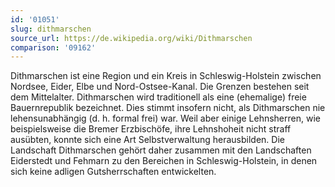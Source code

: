 ```yaml
---
id: '01051'
slug: dithmarschen
source_url: https://de.wikipedia.org/wiki/Dithmarschen
comparison: '09162'
---
```


Dithmarschen ist eine Region und ein Kreis in Schleswig-Holstein zwischen Nordsee, Eider, Elbe und Nord-Ostsee-Kanal. Die Grenzen bestehen seit dem Mittelalter. Dithmarschen wird traditionell als eine (ehemalige) freie Bauernrepublik bezeichnet. Dies stimmt insofern nicht, als Dithmarschen nie lehensunabhängig (d. h. formal frei) war. Weil aber einige Lehnsherren, wie beispielsweise die Bremer Erzbischöfe, ihre Lehnshoheit nicht straff ausübten, konnte sich eine Art Selbstverwaltung herausbilden. Die Landschaft Dithmarschen gehört daher zusammen mit den Landschaften Eiderstedt und Fehmarn zu den Bereichen in Schleswig-Holstein, in denen sich keine adligen Gutsherrschaften entwickelten.
